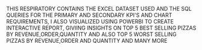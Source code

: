 THIS RESPIRATORY CONTAINS THE EXCEL DATASET USED AND THE SQL QUERIES
FOR THE PRIMARY AND SECONDARY KPI'S AND CHART REQUIREMENTS,
I ALSO VISUALIZED USING POWERBI TO CREATE INTERACTIVE REPORT,
GIVIING INSIGHTS ON TOP 5 BEST SELLING PIZZAS BY REVENUE,ORDER,QUANTITY
AND ALSO TOP 5 WORST SELLING PIZZAS BY REVENUE,ORDER AND QUANTITY AND MANY MORE
